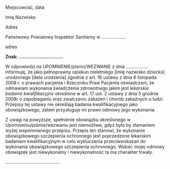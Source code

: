 Miejscowość, data

Imię Nazwisko

Adres

Państwowy Powiatowy Inspektor Sanitarny w ...................

adres

**Znak: ..............................**

W odpowiedzi na UPOMNIENIE/pismo/WEZWANIE z dnia ................. informuję, że jako pełnoprawny opiekun nieletniego [imię nazwisko dziecka] urodzonego [data urodzenia] zgodnie z art. 16 ustawy z dnia 6 listopada 2008 r. o prawach pacjenta i Rzeczniku Praw Pacjenta oświadczam, że odmawiam wykonania świadczenia zdrowotnego jakim jest *lekarskie badanie kwalifikacyjne* określone w art. 17 ust. 2 ustawy z dnia 5 grudnia 2008r o zapobieganiu oraz zwalczaniu zakażeń i chorób zakaźnych u ludzi. Przepisy tej ustawy nie określają badania kwalifikacyjnego jako obowiązkowego, zatem przysługuje mi prawo odmowy jego wykonania.

Z uwagi na powyższe, spełnienie obowiązku określonego w Upomnieniu/piśmie/wezwaniu jest niemożliwe, gdyż było by złamaniem wyżej wspomnianego przepisu. Przepis ten stanowi, że wykonanie obowiązkowego szczepienia ochronnego jest poprzedzone lekarskim badaniem kwalifikacyjnym w celu wykluczenia przeciwwskazań do wykonania obowiązkowego szczepienia ochronnego. Wobec mojej odmowy obowiązek jest niewykonalny i niewykonalność ta ma charakter trwały.

...........................................

